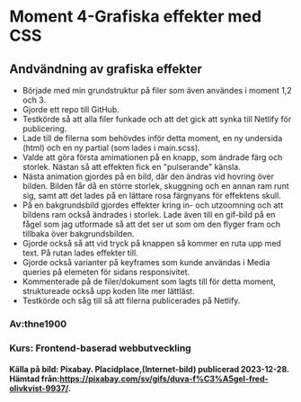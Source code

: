 # Moment 4-Grafiska effekter med CSS
## Andvändning av grafiska effekter

- Började med min grundstruktur på filer som även användes i moment 1,2 och 3. 
- Gjorde ett repo till GitHub. 
- Testkörde så att alla filer funkade och att det gick att synka till Netlify för publicering. 
- Lade till de filerna som behövdes inför detta moment, en ny undersida (html) och en ny partial (som lades i main.scss).
- Valde att göra första amimationen på en knapp, som ändrade färg och storlek. Nästan så att effekten fick en "pulserande" känsla. 
- Nästa animation gjordes på en bild, där den ändras vid hovring över bilden. Bilden får då en större storlek, skuggning och en annan ram runt sig, samt att det lades på en lättare rosa färgnyans för effektens skull. 
- På en bakgrundsbild gjordes effekter kring in- och utzoomning och att bildens ram också ändrades i storlek. Lade även till en gif-bild på en fågel som jag utformade så att det ser ut som om den flyger fram och tillbaka över bakgrundsbilden. 
- Gjorde också så att vid tryck på knappen så kommer en ruta upp med text. På rutan lades effekter till. 
- Gjorde också varianter på keyframes som kunde användas i Media queries på elemeten för sidans responsivitet. 
- Kommenterade på de filer/dokument som lagts till för detta moment, struktureade också upp koden lite mer lättläst. 
- Testkörde och såg till så att filerna publicerades på Netlify. 

### Av:thne1900
### Kurs: Frontend-baserad webbutveckling

#### Källa på bild: Pixabay. Placidplace,(Internet-bild) publicerad 2023-12-28. Hämtad från:https://pixabay.com/sv/gifs/duva-f%C3%A5gel-fred-olivkvist-9937/.
 